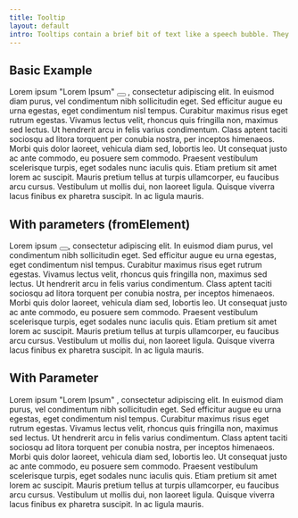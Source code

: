 ```yaml
---
title: Tooltip
layout: default
intro: Tooltips contain a brief bit of text like a speech bubble. They typically appear when you hover your cursor over an element on the screen, like a button or icon. Their purpose is to give you a quick hint about what that element does.
---
```



## Basic Example

<div>
  <p>
    Lorem ipsum "Lorem Ipsum" <button class="link" data-ulu-tooltip="This is some more information" aria-label="More Information"><span class="fas fa-circle-info" aria-hidden="true"></span></button> , consectetur adipiscing elit. In euismod diam purus, vel condimentum nibh sollicitudin eget. Sed efficitur augue eu urna egestas, eget condimentum nisl tempus. Curabitur maximus risus eget rutrum egestas. Vivamus lectus velit, rhoncus quis fringilla non, maximus sed lectus. Ut hendrerit arcu in felis varius condimentum. Class aptent taciti sociosqu ad litora torquent per conubia nostra, per inceptos himenaeos. Morbi quis dolor laoreet, vehicula diam sed, lobortis leo. Ut consequat justo ac ante commodo, eu posuere sem commodo. Praesent vestibulum scelerisque turpis, eget sodales nunc iaculis quis. Etiam pretium sit amet lorem ac suscipit. Mauris pretium tellus at turpis ullamcorper, eu faucibus arcu cursus. Vestibulum ut mollis dui, non laoreet ligula. Quisque viverra lacus finibus ex pharetra suscipit. In ac ligula mauris.
  </p>
</div>

## With parameters (fromElement)

<div>
  <p>
    Lorem ipsum 
    <button 
      class="link" 
      data-ulu-tooltip='{
        "fromElement": "#tooltip-element-demo",
        "isHtml" : true
      }'
      aria-label="More Information"
    >
      <span class="fas fa-circle-info" aria-hidden="true"></span>
    </button>, consectetur adipiscing elit. In euismod diam purus, vel condimentum nibh sollicitudin eget. Sed efficitur augue eu urna egestas, eget condimentum nisl tempus. Curabitur maximus risus eget rutrum egestas. Vivamus lectus velit, rhoncus quis fringilla non, maximus sed lectus. Ut hendrerit arcu in felis varius condimentum. Class aptent taciti sociosqu ad litora torquent per conubia nostra, per inceptos himenaeos. Morbi quis dolor laoreet, vehicula diam sed, lobortis leo. Ut consequat justo ac ante commodo, eu posuere sem commodo. Praesent vestibulum scelerisque turpis, eget sodales nunc iaculis quis. Etiam pretium sit amet lorem ac suscipit. Mauris pretium tellus at turpis ullamcorper, eu faucibus arcu cursus. Vestibulum ut mollis dui, non laoreet ligula. Quisque viverra lacus finibus ex pharetra suscipit. In ac ligula mauris.
  </p>
</div>

<div hidden id="tooltip-element-demo">My tooltip <em>has italic</em> content from another element</div>


## With Parameter

<div>
  <p>
    Lorem ipsum 
    <span 
      class="link" 
      data-ulu-tooltip='{
        "content" : "Hello World"
      }'
    >
      "Lorem Ipsum" <span class="fas fa-circle-info" aria-hidden="true"></span>
    </span>, consectetur adipiscing elit. In euismod diam purus, vel condimentum nibh sollicitudin eget. Sed efficitur augue eu urna egestas, eget condimentum nisl tempus. Curabitur maximus risus eget rutrum egestas. Vivamus lectus velit, rhoncus quis fringilla non, maximus sed lectus. Ut hendrerit arcu in felis varius condimentum. Class aptent taciti sociosqu ad litora torquent per conubia nostra, per inceptos himenaeos. Morbi quis dolor laoreet, vehicula diam sed, lobortis leo. Ut consequat justo ac ante commodo, eu posuere sem commodo. Praesent vestibulum scelerisque turpis, eget sodales nunc iaculis quis. Etiam pretium sit amet lorem ac suscipit. Mauris pretium tellus at turpis ullamcorper, eu faucibus arcu cursus. Vestibulum ut mollis dui, non laoreet ligula. Quisque viverra lacus finibus ex pharetra suscipit. In ac ligula mauris.
  </p>
</div>

<div hidden id="tooltip-element-demo">My tooltip <em>has italic</em> content from another element</div>